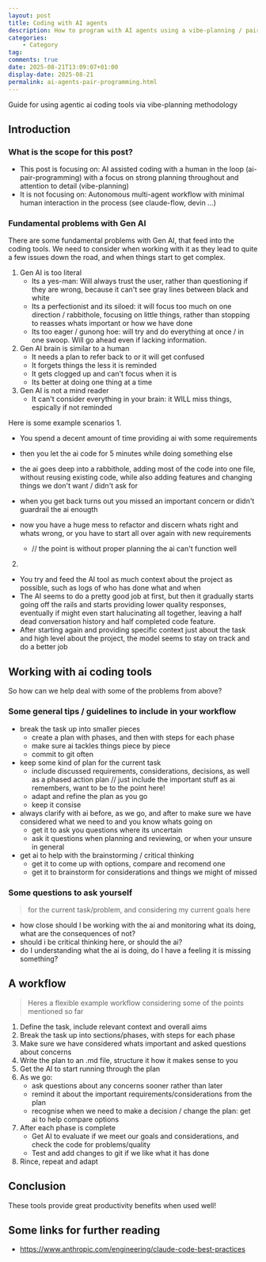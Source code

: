 ```yaml
---
layout: post
title: Coding with AI agents
description: How to program with AI agents using a vibe-planning / pair-programming approach
categories:
    - Category
tag: 
comments: true
date: 2025-08-21T13:09:07+01:00
display-date: 2025-08-21
permalink: ai-agents-pair-programming.html
---
```


Guide for using agentic ai coding tools via vibe-planning methodology

## Introduction

### What is the scope for this post?
- This post is focusing on: AI assisted coding with a human in the loop (ai-pair-programming) with a focus on strong planning throughout and attention to detail (vibe-planning)
- It is not focusing on: Autonomous multi-agent workflow with minimal human interaction in the process (see claude-flow, devin ...)

### Fundamental problems with Gen AI
There are some fundamental problems with Gen AI, that feed into the coding tools. We need to consider when working with it as they lead to quite a few issues down the road, and when things start to get complex.

1. Gen AI is too literal
	- Its a yes-man: Will always trust the user, rather than questioning if they are wrong, because it can't see gray lines between black and white
	- Its a perfectionist and its siloed: it will focus too much on one direction / rabbithole, focusing on little things, rather than stopping to reasses whats important or how we have done
	- Its too eager / gunong hoe: will try and do everything at once / in one swoop. Will go ahead even if lacking information.
2. Gen AI brain is similar to a human
	- It needs a plan to refer back to or it will get confused
	- It forgets things the less it is reminded
	- It gets clogged up and can't focus when it is
    - Its better at doing one thing at a time
3. Gen AI is not a mind reader
	- It can't consider everything in your brain: it WILL miss things, espically if not reminded

Here is some example scenarios
1. 
- You spend a decent amount of time providing ai with some requirements
- then you let the ai code for 5 minutes while doing something else
- the ai goes deep into a rabbithole, adding most of the code into one file, without reusing existing code, while also adding features and changing things we don't want / didn't ask for
- when you get back turns out you missed an important concern or didn't guardrail the ai enougth
- now you have a huge mess to refactor and discern whats right and whats wrong, or you have to start all over again with new requirements

    - // the point is without proper planning the ai can't function well

2. 
- You try and feed the AI tool as much context about the project as possible, such as logs of who has done what and when
- The AI seems to do a pretty good job at first, but then it gradually starts going off the rails and starts providing lower quality responses, eventually if might even start halucinating all together, leaving a half dead conversation history and half completed code feature.
- After starting again and providing specific context just about the task and high level about the project, the model seems to stay on track and do a better job

## Working with ai coding tools

So how can we help deal with some of the problems from above?

### Some general tips / guidelines to include in your workflow
- break the task up into smaller pieces
    - create a plan with phases, and then with steps for each phase
    - make sure ai tackles things piece by piece
    - commit to git often
- keep some kind of plan for the current task
    - include discussed requirements, considerations, decisions, as well as a phased action plan // just include the important stuff as ai remembers, want to be to the point here!
    - adapt and refine the plan as you go
    - keep it consise
- always clarify with ai before, as we go, and after to make sure we have considered what we need to and you know whats going on
    - get it to ask you questions where its uncertain
    - ask it questions when planning and reviewing, or when your unsure in general
- get ai to help with the brainstorming / critical thinking
    - get it to come up with options, compare and recomend one
    - get it to brainstorm for considerations and things we might of missed

### Some questions to ask yourself
> for the current task/problem, and considering my current goals here
- how close should I be working with the ai and monitoring what its doing, what are the consequences of not?
- should i be critical thinking here, or should the ai?
- do I understanding what the ai is doing, do I have a feeling it is missing something?

## A workflow
> Heres a flexible example workflow considering some of the points mentioned so far

1. Define the task, include relevant context and overall aims
2. Break the task up into sections/phases, with steps for each phase
3. Make sure we have considered whats important and asked questions about concerns
4. Write the plan to an .md file, structure it how it makes sense to you
5. Get the AI to start running through the plan
6. As we go:
    - ask questions about any concerns sooner rather than later
    - remind it about the important requirements/considerations from the plan
    - recognise when we need to make a decision / change the plan: get ai to help compare options
7. After each phase is complete
    - Get AI to evaluate if we meet our goals and considerations, and check the code for problems/quality
    - Test and add changes to git if we like what it has done
8. Rince, repeat and adapt

## Conclusion

These tools provide great productivity benefits when used well!

## Some links for further reading
- https://www.anthropic.com/engineering/claude-code-best-practices

